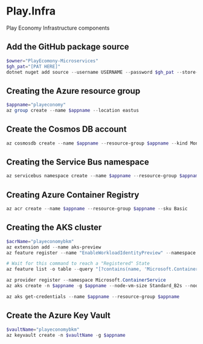 # Play.Infra

Play Economy Infrastructure components

## Add the GitHub package source

```powershell
$owner="PlayEcomony-Microservices"
$gh_pat="[PAT HERE]"
dotnet nuget add source --username USERNAME --password $gh_pat --store-password-in-clear-text --name github "https://nuget.pkg.github.com/$owner/index.json"
```

## Creating the Azure resource group

```powershell
$appname="playeconomy"
az group create --name $appname --location eastus
```

## Create the Cosmos DB account

```powershell
az cosmosdb create --name $appname --resource-group $appname --kind MongoDB --enable-free-tier
```

## Creating the Service Bus namespace

```powershell
az servicebus namespace create --name $appname --resource-group $appname --sku Standard
```

## Creating Azure Container Registry

```powershell
az acr create --name $appname --resource-group $appname --sku Basic
```

## Creating the AKS cluster

```powershell
$acrName="playeconomybkm"
az extension add --name aks-preview
az feature register --name "EnableWorkloadIdentityPreview" --namespace "Microsoft.ContainerService"

# Wait for this command to reach a "Registered" State
az feature list -o table --query "[?contains(name, 'Microsoft.ContainerService/EnableWorkloadIdentityPreview')].{Name:name, State:properties.state}"

az provider register --namespace Microsoft.ContainerService
az aks create -n $appname -g $appname --node-vm-size Standard_B2s --node-count 2 --attach-acr $acrName --enable-oidc-issuer --enable-workload-identity --generate-ssh-keys

az aks get-credentials --name $appname --resource-group $appname
```

## Create the Azure Key Vault

```powershell
$vaultName="playeconomybkm"
az keyvault create -n $vaultName -g $appname
```
